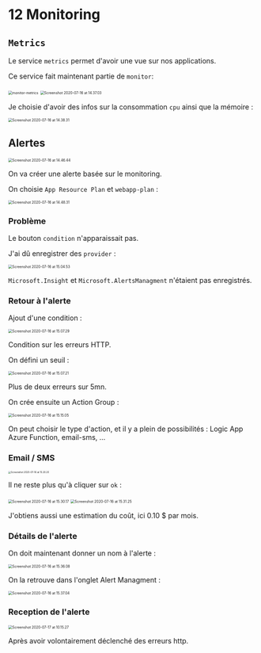 # 12 Monitoring

## `Metrics`

Le service `metrics` permet d'avoir une vue sur nos applications.

Ce service fait maintenant partie de `monitor`:

<img src="assets/monitor-metrics.png" alt="monitor-metrics" style="zoom:50%;" />

<img src="assets/Screenshot2020-07-16at14.37.03.png" alt="Screenshot 2020-07-16 at 14.37.03" style="zoom:50%;" />

Je choisie d'avoir des infos sur la consommation `cpu` ainsi que la mémoire :

<img src="assets/Screenshot2020-07-16at14.38.31.png" alt="Screenshot 2020-07-16 at 14.38.31" style="zoom:50%;" />

## Alertes

<img src="assets/Screenshot2020-07-16at14.46.44.png" alt="Screenshot 2020-07-16 at 14.46.44" style="zoom:50%;" />

On va créer une alerte basée sur le monitoring.

On choisie `App Resource Plan` et `webapp-plan` :

<img src="assets/Screenshot2020-07-16at14.48.31.png" alt="Screenshot 2020-07-16 at 14.48.31" style="zoom:50%;" />

### Problème

Le bouton `condition` n'apparaissait pas.

J'ai dû enregistrer des `provider` :

<img src="assets/Screenshot2020-07-16at15.04.53.png" alt="Screenshot 2020-07-16 at 15.04.53" style="zoom:50%;" />

`Microsoft.Insight` et `Microsoft.AlertsManagment` n'étaient pas enregistrés.

### Retour à l'alerte

Ajout d'une condition :

<img src="assets/Screenshot2020-07-16at15.07.29.png" alt="Screenshot 2020-07-16 at 15.07.29" style="zoom:50%;" />

Condition sur les erreurs HTTP.

On défini un seuil :

<img src="assets/Screenshot2020-07-16at15.07.21.png" alt="Screenshot 2020-07-16 at 15.07.21" style="zoom:50%;" />

Plus de deux erreurs sur 5mn.

On crée ensuite un Action Group :

<img src="assets/Screenshot2020-07-16at15.15.05.png" alt="Screenshot 2020-07-16 at 15.15.05" style="zoom:50%;" />

On peut choisir le type d'action, et il y a plein de possibilités : Logic App Azure Function, email-sms, ...

### Email / SMS

<img src="assets/Screenshot2020-07-16at15.20.20.png" alt="Screenshot 2020-07-16 at 15.20.20" style="zoom:33%;" />

Il ne reste plus qu'à cliquer sur `ok` :

<img src="assets/Screenshot2020-07-16at15.30.17.png" alt="Screenshot 2020-07-16 at 15.30.17" style="zoom:50%;" />

<img src="assets/Screenshot2020-07-16at15.31.25.png" alt="Screenshot 2020-07-16 at 15.31.25" style="zoom:50%;" />

J'obtiens aussi une estimation du coût, ici 0.10 $ par mois.

### Détails de l'alerte

On doit maintenant donner un nom à l'alerte :

<img src="assets/Screenshot2020-07-16at15.36.08.png" alt="Screenshot 2020-07-16 at 15.36.08" style="zoom:50%;" />

On la retrouve dans l'onglet Alert Managment :

<img src="assets/Screenshot2020-07-16at15.37.04.png" alt="Screenshot 2020-07-16 at 15.37.04" style="zoom:50%;" />

### Reception de l'alerte

<img src="assets/Screenshot2020-07-17at10.15.27.png" alt="Screenshot 2020-07-17 at 10.15.27" style="zoom:50%;" />

Après avoir volontairement déclenché des erreurs http.

